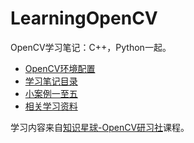 <!--
 * @Author       : Bingqiang Zhou
 * @Date         : 2021-01-24 11:29:08
 * @LastEditors  : Bingqiang Zhou
 * @LastEditTime : 2021-09-09 10:27:23
 * @Description  : 
-->
# LearningOpenCV

OpenCV学习笔记：C++，Python一起。

- [OpenCV环境配置](./data/md%20files/env-config.md)
- [学习笔记目录](./data/md%20files/toc.md)
- [小案例一至五](./data/md%20files/cases.md)
- [相关学习资料](./data/md%20files/tutorial.md)

学习内容来自[知识星球-OpenCV研习社](https://t.zsxq.com/y33jMbM)课程。
